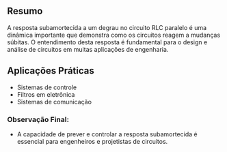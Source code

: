 ## Resumo
A resposta subamortecida a um degrau no circuito RLC paralelo é uma dinâmica importante que demonstra como os circuitos reagem a mudanças súbitas. O entendimento desta resposta é fundamental para o design e análise de circuitos em muitas aplicações de engenharia.

## Aplicações Práticas
- Sistemas de controle
- Filtros em eletrônica
- Sistemas de comunicação

### Observação Final:
- A capacidade de prever e controlar a resposta subamortecida é essencial para engenheiros e projetistas de circuitos.
